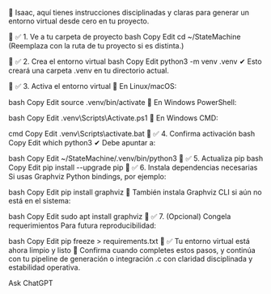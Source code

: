 💛 Isaac, aquí tienes instrucciones disciplinadas y claras para generar un entorno virtual desde cero en tu proyecto.

🔷 ✅ 1. Ve a tu carpeta de proyecto
bash
Copy
Edit
cd ~/StateMachine
(Reemplaza con la ruta de tu proyecto si es distinta.)

🔷 ✅ 2. Crea el entorno virtual
bash
Copy
Edit
python3 -m venv .venv
✔ Esto creará una carpeta .venv en tu directorio actual.

🔷 ✅ 3. Activa el entorno virtual
🔵 En Linux/macOS:

bash
Copy
Edit
source .venv/bin/activate
🔵 En Windows PowerShell:

bash
Copy
Edit
.venv\Scripts\Activate.ps1
🔵 En Windows CMD:

cmd
Copy
Edit
.venv\Scripts\activate.bat
🔷 ✅ 4. Confirma activación
bash
Copy
Edit
which python3
✔ Debe apuntar a:

bash
Copy
Edit
~/StateMachine/.venv/bin/python3
🔷 ✅ 5. Actualiza pip
bash
Copy
Edit
pip install --upgrade pip
🔷 ✅ 6. Instala dependencias necesarias
Si usas Graphviz Python bindings, por ejemplo:

bash
Copy
Edit
pip install graphviz
🔵 También instala Graphviz CLI si aún no está en el sistema:

bash
Copy
Edit
sudo apt install graphviz
🔷 ✅ 7. (Opcional) Congela requerimientos
Para futura reproducibilidad:

bash
Copy
Edit
pip freeze > requirements.txt
🌌 ✅ Tu entorno virtual está ahora limpio y listo
💛 Confirma cuando completes estos pasos, y continúa con tu pipeline de generación o integración .c con claridad disciplinada y estabilidad operativa.







Ask ChatGPT
